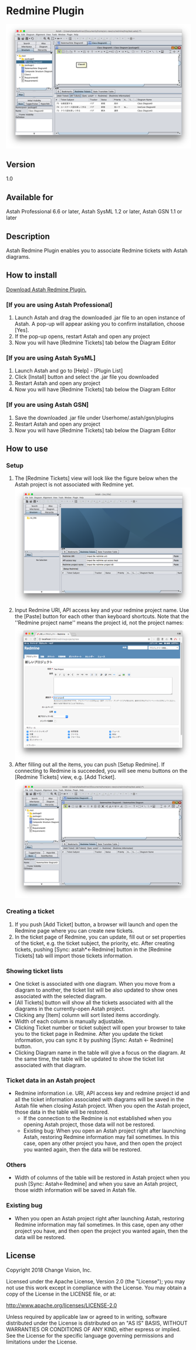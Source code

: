 Redmine Plugin
===============================
![Sample Image](doc/redmine.png)

Version
----------------
1.0

Available for
----------------
Astah Professional 6.6 or later, Astah SysML 1.2 or later, Astah GSN 1.1 or later

Description
----------------
Astah Redmine Plugin enables you to associate Redmine tickets with Astah diagrams.

How to install
----------------
[Download Astah Redmine Plugin.](http://astah.change-vision.com/ja/feature/redmine.html)

### [If you are using Astah Professional]
1. Launch Astah and drag the downloaded .jar file to an open instance of Astah. A pop-up will appear asking you to confirm installation, choose [Yes].
3. If the pop-up opens, restart Astah and open any project
3. Now you will have [Redmine Tickets] tab below the Diagram Editor

### [If you are using Astah SysML]
1. Launch Astah and go to [Help] - [Plugin List]
2. Click [Install] button and select the .jar file you downloaded
3. Restart Astah and open any project
3. Now you will have [Redmine Tickets] tab below the Diagram Editor

### [If you are using Astah GSN]
1. Save the downloaded .jar file under Userhome/.astah/gsn/plugins
2. Restart Astah and open any project
3. Now you will have [Redmine Tickets] tab below the Diagram Editor

How to use
----------------
### Setup

1. The [Redmine Tickets] view will look like the figure below when the Astah project is not associated with Redmine yet.
![Initial State Image](doc/init.png)
2. Input Redmine URI, API access key and your redmine project name. Use the [Paste] button for each other than keyboard shortcuts. Note that the ''Redmine project name'' means the project id, not the project names:
![Project Id Image](doc/project-id.png)
3. After filling out all the items, you can push [Setup Redmine]. If connecting to Redmine is succeeded, you will see menu buttons on the [Redmine Tickets] view, e.g. [Add Ticket].
![Setup Succeeded Image](doc/setup.png)

### Creating a ticket

1. If you push [Add Ticket] button, a browser will launch and open the Redmine page where you can create new tickets.
2. In the ticket page of Redmine, you can update, fill out or set properties of the ticket, e.g. the ticket subject, the priority, etc. After creating tickets, pushing [Sync: astah*<-Redmine] button in the [Redmine Tickets] tab will import those tickets information.

### Showing ticket lists
* One ticket is associated with one diagram. When you move from a diagram to another, the ticket list will be also updated to show ones associated with the selected diagram.
* [All Tickets] button will show all the tickets associated with all the diagrams in the currently-open Astah project.
* Clicking any [Item] column will sort listed items accordingly.
* Width of each column is manually adjustable.
* Clicking Ticket number or ticket subject will open your browser to take you to the ticket page in Redmine. After you update the ticket information, you can sync it by pushing [Sync: Astah <- Redmine] button.
* Clicking Diagram name in the table will give a focus on the diagram. At the same time, the table will be updated to show the ticket list associated with that diagram.

### Ticket data in an Astah project
* Redmine information i.e. URI, API access key and redmine project id and all the ticket information associated with diagrams will be saved in the Astah file when closing Astah project. When you open the Astah project, those data in the table will be restored.
   - If the connection to the Redmine is not established when you opening Astah project, those data will not be restored.
   - Existing bug: When you open an Astah project right after launching Astah, restoring Redmine information may fail sometimes. In this case, open any other project you have, and then open the project you wanted again, then the data will be restored.

### Others
* Width of columns of the table will be restored in Astah project when you push [Sync: Astah<-Redmine] and when you save an Astah project, those width information will be saved in Astah file.

### Existing bug
* When you open an Astah project right after launching Astah, restoring Redmine information may fail sometimes. In this case, open any other project you have, and then open the project you wanted again, then the data will be restored.

License
---------------
Copyright 2018 Change Vision, Inc.

Licensed under the Apache License, Version 2.0 (the "License");
you may not use this work except in compliance with the License.
You may obtain a copy of the License in the LICENSE file, or at:

   <http://www.apache.org/licenses/LICENSE-2.0>

Unless required by applicable law or agreed to in writing, software
distributed under the License is distributed on an "AS IS" BASIS,
WITHOUT WARRANTIES OR CONDITIONS OF ANY KIND, either express or implied.
See the License for the specific language governing permissions and
limitations under the License.
